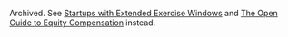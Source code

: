 Archived. See [Startups with Extended Exercise Windows](https://github.com/holman/extended-exercise-windows) and [The Open Guide to Equity Compensation](https://github.com/jlevy/og-equity-compensation) instead.
